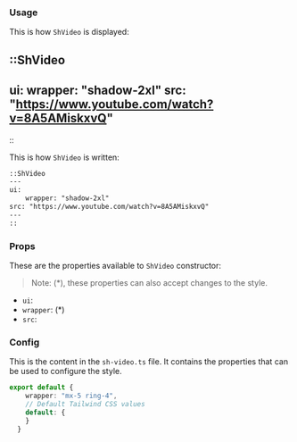 ### Usage
This is how `ShVideo` is displayed:

::ShVideo
---
ui:
    wrapper: "shadow-2xl"
src: "https://www.youtube.com/watch?v=8A5AMiskxvQ"
---
::

This is how `ShVideo` is written:

```md
::ShVideo
---
ui:
    wrapper: "shadow-2xl"
src: "https://www.youtube.com/watch?v=8A5AMiskxvQ"
---
::
```

### Props
These are the properties available to `ShVideo` constructor:
> Note: (*), these properties can also accept changes to the style.
* `ui`:
* `wrapper`: (*)
* `src`: 

### Config
This is the content in the `sh-video.ts` file. It contains the properties that can be used to configure the style.

```ts
export default {
    wrapper: "mx-5 ring-4",
    // Default Tailwind CSS values
    default: {
    }
  }
```